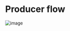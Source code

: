 # Producer flow
![image](https://github.com/soniamartis/kafka/assets/12456295/40ac3d17-c057-4584-b0c0-6bf56a1455d9)
